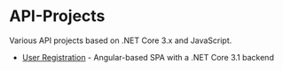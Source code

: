 # API-Projects
Various API projects based on .NET Core 3.x and JavaScript.

* [User Registration](https://github.com/brakmic/API-Projects/tree/master/UserRegistration) - Angular-based SPA with a .NET Core 3.1 backend
